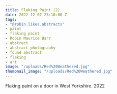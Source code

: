```yaml
---
title: Flaking Paint (2)
date: 2022-12-07 23:10:00 Z
tags:
- "@robin.likes.abstracts"
- paint
- flaking paint
- Robin Maurice Barr
- abstract
- abstract photography
- found abstract
- flaking
- art
image: "/uploads/Red%20Weathered.jpg"
thumbnail_image: "/uploads/Red%20Weathered.jpg"
---
```


Flaking paint on a door in West Yorkshire. 2022